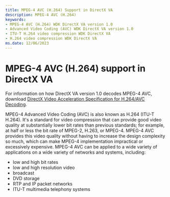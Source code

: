 ```yaml
---
title: MPEG-4 AVC (H.264) Support in DirectX VA
description: MPEG-4 AVC (H.264)
keywords:
- MPEG-4 AVC (H.264) WDK DirectX VA version 1.0
- Advanced Video Coding (AVC) WDK DirectX VA version 1.0
- ITU-T H.264 video compression WDK DirectX VA
- H.264 video compression WDK DirectX VA
ms.date: 12/06/2023
---
```


# MPEG-4 AVC (H.264) support in DirectX VA

For information on how DirectX VA version 1.0 decodes MPEG-4 AVC, download [DirectX Video Acceleration Specification for H.264/AVC Decoding](https://www.microsoft.com/download/details.aspx?id=11323).

MPEG-4 Advanced Video Coding (AVC) is also known as H.264 (ITU-T H.264). It's a standard for video compression that can provide good video quality at substantially lower bit rates than previous standards; for example, at half or less the bit rate of MPEG-2, H.263, or MPEG-4. MPEG-4 AVC provides this video quality without having to increase the design complexity so much, which can make MPEG-4 implementation impractical or excessively expensive. MPEG-4 AVC can be applied to a wide variety of applications on a wide variety of networks and systems, including:

* low and high bit rates
* low and high resolution video
* broadcast
* DVD storage
* RTP and IP packet networks
* ITU-T multimedia telephony systems
